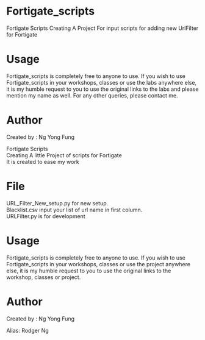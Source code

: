 # Fortigate_scripts

Fortigate Scripts
Creating A Project For input scripts for adding new UrlFilter for Fortigate
# Usage
Fortigate_scripts is completely free to anyone to use. If you wish to use Fortigate_scripts in your workshops, classes or use the labs anywhere else, it is my humble request to you to use the original links to the labs and please mention my name as well. For any other queries, please contact me.
# Author
Created by  : Ng Yong Fung 

Fortigate Scripts<br />
Creating A little Project of scripts  for Fortigate<br />
It is created to ease my work

# File
URL_Filter_New_setup.py for new setup.<br />
Blacklist.csv input your list of url name in first column.<br />
URLFilter.py is for development<br />

# Usage
Fortigate_scripts is completely free to anyone to use. If you wish to use Fortigate_scripts in your workshops, classes or use the project anywhere else, it is my humble request to you to use the original links to the workshop, classes or project.

# Author
Created by  : Ng Yong Fung <br />

Alias: Rodger Ng

